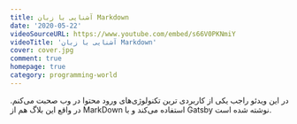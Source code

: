 ```yaml
---
title: آشنایی با زبان Markdown
date: '2020-05-22'
videoSourceURL: https://www.youtube.com/embed/s66V0PKNmiY
videoTitle: 'آشنایی با زبان Markdown'
cover: cover.jpg
comment: true
homepage: true
category: programming-world
---
```


در این ویدئو راجب یکی از کاربردی ترین تکنولوژی‌های ورود محتوا در وب صحبت می‌کنم.
در واقع این بلاگ هم از MarkDown استفاده می‌کند و با Gatsby نوشته شده است.
